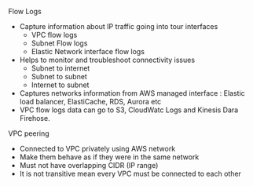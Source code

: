 Flow Logs
- Capture information about IP traffic going into tour interfaces 
  - VPC flow logs
  - Subnet Flow logs
  - Elastic Network interface flow logs
- Helps to monitor and troubleshoot connectivity issues
  - Subnet to internet
  - Subnet to subnet
  - Internet to subnet
- Captures networks information from AWS managed interface : Elastic load balancer, ElastiCache, RDS, Aurora etc
- VPC flow logs data can go to S3, CloudWatc Logs and Kinesis Dara Firehose.


VPC peering
  - Connected to VPC privately using AWS network
  - Make them behave as if they were in the same network
  - Must not have overlapping CIDR (IP range)
  - It is not transitive mean every VPC must be connected to each other 